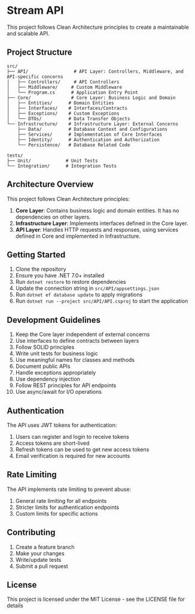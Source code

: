 # Stream API

This project follows Clean Architecture principles to create a maintainable and scalable API.

## Project Structure

```
src/
├── API/                 # API Layer: Controllers, Middleware, and API-specific concerns
│   ├── Controllers/     # API Controllers
│   ├── Middleware/     # Custom Middleware
│   └── Program.cs      # Application Entry Point
├── Core/               # Core Layer: Business Logic and Domain
│   ├── Entities/      # Domain Entities
│   ├── Interfaces/    # Interfaces/Contracts
│   ├── Exceptions/    # Custom Exceptions
│   └── DTOs/          # Data Transfer Objects
└── Infrastructure/    # Infrastructure Layer: External Concerns
    ├── Data/          # Database Context and Configurations
    ├── Services/      # Implementation of Core Interfaces
    ├── Identity/      # Authentication and Authorization
    └── Persistence/   # Database Related Code

tests/
├── Unit/             # Unit Tests
└── Integration/      # Integration Tests
```

## Architecture Overview

This project follows Clean Architecture principles:

1. **Core Layer**: Contains business logic and domain entities. It has no dependencies on other layers.
2. **Infrastructure Layer**: Implements interfaces defined in the Core layer.
3. **API Layer**: Handles HTTP requests and responses, using services defined in Core and implemented in Infrastructure.

## Getting Started

1. Clone the repository
2. Ensure you have .NET 7.0+ installed
3. Run `dotnet restore` to restore dependencies
4. Update the connection string in `src/API/appsettings.json`
5. Run `dotnet ef database update` to apply migrations
6. Run `dotnet run --project src/API/API.csproj` to start the application

## Development Guidelines

1. Keep the Core layer independent of external concerns
2. Use interfaces to define contracts between layers
3. Follow SOLID principles
4. Write unit tests for business logic
5. Use meaningful names for classes and methods
6. Document public APIs
7. Handle exceptions appropriately
8. Use dependency injection
9. Follow REST principles for API endpoints
10. Use async/await for I/O operations

## Authentication

The API uses JWT tokens for authentication:
1. Users can register and login to receive tokens
2. Access tokens are short-lived
3. Refresh tokens can be used to get new access tokens
4. Email verification is required for new accounts

## Rate Limiting

The API implements rate limiting to prevent abuse:
1. General rate limiting for all endpoints
2. Stricter limits for authentication endpoints
3. Custom limits for specific actions

## Contributing

1. Create a feature branch
2. Make your changes
3. Write/update tests
4. Submit a pull request

## License

This project is licensed under the MIT License - see the LICENSE file for details 
